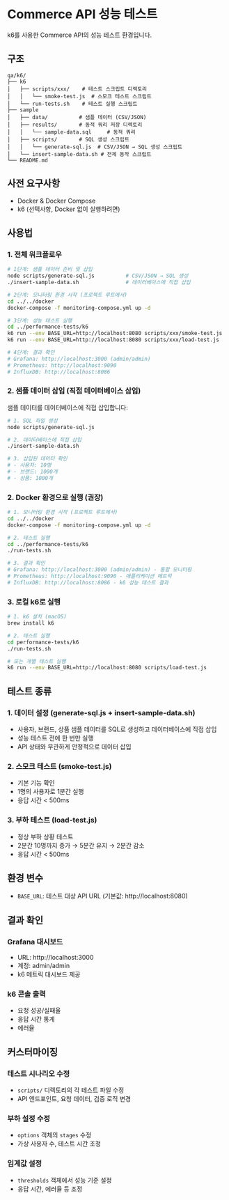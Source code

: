 # Commerce API 성능 테스트

k6를 사용한 Commerce API의 성능 테스트 환경입니다.

## 구조

```
qa/k6/
├── k6
│   ├── scripts/xxx/    # 테스트 스크립트 디렉토리
│   │   └── smoke-test.js  # 스모크 테스트 스크립트
│   └── run-tests.sh    # 테스트 실행 스크립트
├── sample
│   ├── data/          # 샘플 데이터 (CSV/JSON)
│   ├── results/       # 동적 쿼리 저장 디렉토리
│   │   └── sample-data.sql     # 동적 쿼리
│   ├── scripts/       # SQL 생성 스크립트
│   │   └── generate-sql.js  # CSV/JSON → SQL 생성 스크립트
│   └── insert-sample-data.sh # 전체 동작 스크립트
└── README.md
```

## 사전 요구사항

- Docker & Docker Compose
- k6 (선택사항, Docker 없이 실행하려면)

## 사용법

### 1. 전체 워크플로우

```bash
# 1단계: 샘플 데이터 준비 및 삽입
node scripts/generate-sql.js          # CSV/JSON → SQL 생성
./insert-sample-data.sh               # 데이터베이스에 직접 삽입

# 2단계: 모니터링 환경 시작 (프로젝트 루트에서)
cd ../../docker
docker-compose -f monitoring-compose.yml up -d

# 3단계: 성능 테스트 실행
cd ../performance-tests/k6
k6 run --env BASE_URL=http://localhost:8080 scripts/xxx/smoke-test.js
k6 run --env BASE_URL=http://localhost:8080 scripts/xxx/load-test.js

# 4단계: 결과 확인
# Grafana: http://localhost:3000 (admin/admin)
# Prometheus: http://localhost:9090
# InfluxDB: http://localhost:8086
```

### 2. 샘플 데이터 삽입 (직접 데이터베이스 삽입)

샘플 데이터를 데이터베이스에 직접 삽입합니다:

```bash
# 1. SQL 파일 생성
node scripts/generate-sql.js

# 2. 데이터베이스에 직접 삽입
./insert-sample-data.sh

# 3. 삽입된 데이터 확인
# - 사용자: 10명
# - 브랜드: 1000개  
# - 상품: 1000개
```

### 2. Docker 환경으로 실행 (권장)

```bash
# 1. 모니터링 환경 시작 (프로젝트 루트에서)
cd ../../docker
docker-compose -f monitoring-compose.yml up -d

# 2. 테스트 실행
cd ../performance-tests/k6
./run-tests.sh

# 3. 결과 확인
# Grafana: http://localhost:3000 (admin/admin) - 통합 모니터링
# Prometheus: http://localhost:9090 - 애플리케이션 메트릭
# InfluxDB: http://localhost:8086 - k6 성능 테스트 결과
```

### 3. 로컬 k6로 실행

```bash
# 1. k6 설치 (macOS)
brew install k6

# 2. 테스트 실행
cd performance-tests/k6
./run-tests.sh

# 또는 개별 테스트 실행
k6 run --env BASE_URL=http://localhost:8080 scripts/load-test.js
```

## 테스트 종류

### 1. 데이터 설정 (generate-sql.js + insert-sample-data.sh)
- 사용자, 브랜드, 상품 샘플 데이터를 SQL로 생성하고 데이터베이스에 직접 삽입
- 성능 테스트 전에 한 번만 실행
- API 상태와 무관하게 안정적으로 데이터 삽입

### 2. 스모크 테스트 (smoke-test.js)
- 기본 기능 확인
- 1명의 사용자로 1분간 실행
- 응답 시간 < 500ms

### 3. 부하 테스트 (load-test.js)
- 정상 부하 상황 테스트
- 2분간 10명까지 증가 → 5분간 유지 → 2분간 감소
- 응답 시간 < 500ms

## 환경 변수

- `BASE_URL`: 테스트 대상 API URL (기본값: http://localhost:8080)

## 결과 확인

### Grafana 대시보드
- URL: http://localhost:3000
- 계정: admin/admin
- k6 메트릭 대시보드 제공

### k6 콘솔 출력
- 요청 성공/실패율
- 응답 시간 통계
- 에러율

## 커스터마이징

### 테스트 시나리오 수정
- `scripts/` 디렉토리의 각 테스트 파일 수정
- API 엔드포인트, 요청 데이터, 검증 로직 변경

### 부하 설정 수정
- `options` 객체의 `stages` 수정
- 가상 사용자 수, 테스트 시간 조정

### 임계값 설정
- `thresholds` 객체에서 성능 기준 설정
- 응답 시간, 에러율 등 조정 